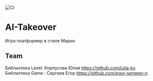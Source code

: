 ![CI](https://github.com/IzabellaPavlova/AI-Takeover/actions/workflows/blank.yml/badge.svg)

# AI-Takeover
Игра платформер в стиле Марио

## Team
Библиотека Level: Корпусова Юлия https://github.com/julia-kv \
Библиотека Game : Сергеев Егор   https://github.com/egor-sergeev-n
